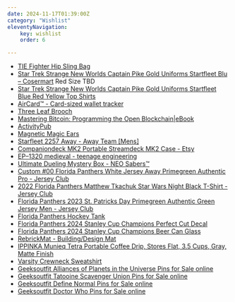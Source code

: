 ```yaml
---
date: 2024-11-17T01:39:00Z
category: "Wishlist"
eleventyNavigation:
    key: wishlist
    order: 6

---
```


* [TIE Fighter Hip Sling Bag](https://heroesvillains.com/collections/accessories-bags/products/star-wars-tie-fighter-hip-sling-bag) 
* [Star Trek Strange New Worlds Captain Pike Gold Uniforms Startfleet Blu – Cosermart](https://cosermart.com/collections/star-trek-1/products/star-trek-strange-new-worlds-captain-pike-gold-uniforms-startfleet-blue-red-yellow-top-shirts?variant=41844341342369) Red Size TBD
* [Star Trek Strange New Worlds Captain Pike Gold Uniforms Startfleet Blue Red Yellow Top Shirts](https://cosermart.com/collections/star-trek-1/products/star-trek-strange-new-worlds-captain-pike-gold-uniforms-startfleet-blue-red-yellow-top-shirts) 
* [AirCard™ - Card-sized wallet tracker](https://rollingsquare.com/products/aircard) 
* [Three Leaf Brooch](https://knightweave.com/products/three-leaf-brooch?pr_prod_strat=jac&pr_rec_id=3b649b396&pr_rec_pid=9563155661110&pr_ref_pid=9100503384374&pr_seq=uniform) 
* [Mastering Bitcoin: Programming the Open Blockchain|eBook](https://www.barnesandnoble.com/w/mastering-bitcoin-andreas-m-antonopoulos/1126323222?ean=9781098150051) 
* [ActivityPub](https://www.oreilly.com/library/view/activitypub/9781098162733/ch01.html) 
* [Magnetic Magic Ears](https://parkears.com/products/magnetic-mouse-ears) 
* [Starfleet 2257 Away - Away Team [Mens]](https://www.volantedesign.us/collections/star-trek/products/starfleet-2257-away-away-team-mens) 
* [Companiondeck MK2 Portable Streamdeck MK2 Case - Etsy](https://www.etsy.com/listing/1184297751/companiondeck-mk2-portable-streamdeck?gpla=1&gao=1&&utm_source=google&utm_medium=cpc&utm_campaign=shopping_us_a-electronics_and_accessories-computers_and_peripherals-computers&utm_custom1=_k_Cj0KCQjww5u2BhDeARIsALBuLnONiN4UUrCDnqk8HVUZJg51OmNZNuUR2BPTGvksdSnYXauKnsGwk1EaAmi9EALw_wcB_k_&utm_content=go_12573079807_124822096732_507896635919_pla-353923937411_c__1184297751_539186166&utm_custom2=12573079807&gad_source=1&gbraid=0AAAAADtcfRIS3LTPNGUidsg2qaqephKxX&gclid=Cj0KCQjww5u2BhDeARIsALBuLnONiN4UUrCDnqk8HVUZJg51OmNZNuUR2BPTGvksdSnYXauKnsGwk1EaAmi9EALw_wcB) 
* [EP–1320 medieval - teenage engineering](https://teenage.engineering/products/ep-1320) 
* [Ultimate Dueling Mystery Box - NEO Sabers™](https://neosabers.com/products/mystery-lightsaber/) 
* [Custom #00 Florida Panthers White Jersey Away Primegreen Authentic Pro - Jersey Club](https://jerseyclub.shop/custom-00-florida-panthers-white-jersey-away-primegreen-authentic-pro/) 
* [2022 Florida Panthers Matthew Tkachuk Star Wars Night Black T-Shirt - Jersey Club](https://jerseyclub.shop/2022-florida-panthers-matthew-tkachuk-star-wars-night-black-t-shirt/) 
* [Florida Panthers 2023 St. Patricks Day Primegreen Authentic Green Jersey Men - Jersey Club](https://jerseyclub.shop/florida-panthers-2023-st-patricks-day-primegreen-authentic-green-jersey-men/) 
* [Florida Panthers Hockey Tank](https://benchclearers.com/collections/hockey-tanks/products/florida-panthers-hockey-tank?variant=18759712407670) 
* [Florida Panthers 2024 Stanley Cup Champions Perfect Cut Decal](https://flateamshop.com/florida-panthers-2024-stanley-cup-champions-perfect-cut-decal/) 
* [Florida Panthers 2024 Stanley Cup Champions Beer Can Glass](https://flateamshop.com/florida-panthers-2024-stanley-cup-champions-beer-can-glass/) 
* [RebrickMat - Building/Design Mat](https://merch.rebrickable.com/products/rebrickmat-building-design-mat) 
* [IPPINKA Munieq Tetra Portable Coffee Drip, Stores Flat, 3.5 Cups, Gray, Matte Finish](https://a.co/d/gQXHEIn) 
* [Varsity Crewneck Sweatshirt](https://www.thegithubshop.com/catalog/product/view/id/67476/s/gh-0010-varsity-crewneck-sweatshirt/category/6663/) 
* [Geeksoutfit Alliances of Planets in the Universe Pins for Sale online](https://www.geeksoutfit.com/products/alliances-of-planets-in-the-universe-pins) 
* [Geeksoutfit Tatooine Scavenger Union Pins for Sale online](https://www.geeksoutfit.com/products/tatooine-scavenger-union-pins) 
* [Geeksoutfit Define Normal Pins for Sale online](https://www.geeksoutfit.com/products/define-normal-pins) 
* [Geeksoutfit Doctor Who Pins for Sale online](https://www.geeksoutfit.com/products/doctor-who-pins) 